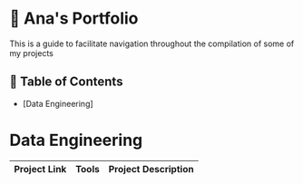 # 👀 Ana's Portfolio

This is a guide to facilitate navigation throughout the compilation of some of my projects

## 📝 Table of Contents
- [Data Engineering] 

# Data Engineering

| Project Link | Tools | Project Description |
|---|---|---|

